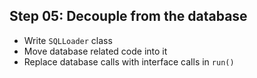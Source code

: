 ## Step 05: Decouple from the database

- Write `SQLLoader` class
- Move database related code into it
- Replace database calls with interface calls in `run()`
